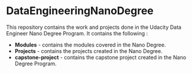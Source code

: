 # DataEngineeringNanoDegree
This repository contains the work and projects done in the Udacity Data Engineer Nano Degree Program. It contains the
following :
* **Modules** - contains the modules covered in the Nano Degree.
* **Projects** - contains the projects created in the Nano Degree.
* **capstone-project** - contains the capstone project created in the Nano Degree Program.

